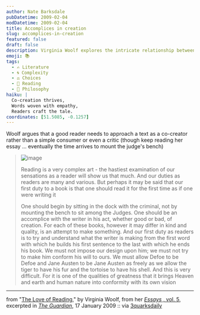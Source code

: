 ```yaml
---
author: Nate Barksdale
pubDatetime: 2009-02-04
modDatetime: 2009-02-04
title: Accomplices in creation
slug: accomplices-in-creation
featured: false
draft: false
description: Virginia Woolf explores the intricate relationship between readers and texts, urging us to engage as co-creators rather than mere critics.
emoji: 📚
tags:
  - ✍️ Literature
  - 🌀 Complexity
  - ⚖️ Choices
  - 📖 Reading
  - 🤔 Philosophy
haiku: |
  Co-creation thrives,  
  Words woven with empathy,  
  Readers craft the tale.
coordinates: [51.5085, -0.1257]
---
```


Woolf argues that a good reader needs to approach a text as a co-creator rather than a simple consumer or even a critic (though keep reading her essay ... eventually the time arrives to mount the judge's bench)

> ![image](http://culture-making.com/media/woolf460_210.jpg)
>
> Reading is a very complex art - the hastiest examination of our sensations as a reader will show us that much. And our duties as readers are many and various. But perhaps it may be said that our first duty to a book is that one should read it for the first time as if one were writing it
>
> One should begin by sitting in the dock with the criminal, not by mounting the bench to sit among the Judges. One should be an accomplice with the writer in his act, whether good or bad, of creation. For each of these books, however it may differ in kind and quality, is an attempt to make something. And our first duty as readers is to try and understand what the writer is making from the first word with which he builds his first sentence to the last with which he ends his book. We must not impose our design upon him; we must not try to make him conform his will to ours. We must allow Defoe to be Defoe and Jane Austen to be Jane Austen as freely as we allow the tiger to have his fur and the tortoise to have his shell. And this is very difficult. For it is one of the qualities of greatness that it brings Heaven and earth and human nature into conformity with its own vision

---

from "[The Love of Reading](http://www.guardian.co.uk/books/2009/jan/17/virginia-woolf-reading-books)," by Virginia Woolf, from her [_Essays_ , vol. 5](https://www.google.com/search?q=%22_Essays_%20%2C%20vol.%205%22%20amazon.com), excerpted in [_The Guardian_](http://www.guardian.co.uk/books/2009/jan/17/virginia-woolf-reading-books), 17 January 2009 :: via [3quarksdaily](http://web.archive.org/web/20241103071027/https://3quarksdaily.com/3quarksdaily/2009/01/the-love-of-reading-virginia-woolf-muses-on-the-complex-pleasure-and-art-of-being-a-reader.html)
